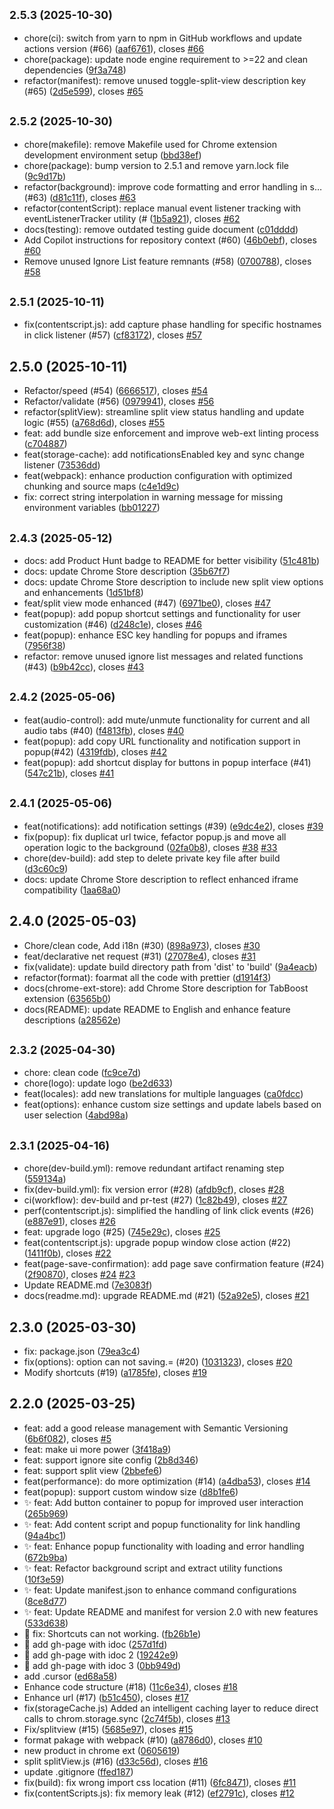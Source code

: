 ## <small>2.5.3 (2025-10-30)</small>

* chore(ci): switch from yarn to npm in GitHub workflows and update actions version (#66) ([aaf6761](https://github.com/samzong/chrome-tabboost/commit/aaf6761)), closes [#66](https://github.com/samzong/chrome-tabboost/issues/66)
* chore(package): update node engine requirement to >=22 and clean dependencies ([9f3a748](https://github.com/samzong/chrome-tabboost/commit/9f3a748))
* refactor(manifest): remove unused toggle-split-view description key (#65) ([2d5e599](https://github.com/samzong/chrome-tabboost/commit/2d5e599)), closes [#65](https://github.com/samzong/chrome-tabboost/issues/65)



## <small>2.5.2 (2025-10-30)</small>

* chore(makefile): remove Makefile used for Chrome extension development environment setup ([bbd38ef](https://github.com/samzong/chrome-tabboost/commit/bbd38ef))
* chore(package): bump version to 2.5.1 and remove yarn.lock file ([9c9d17b](https://github.com/samzong/chrome-tabboost/commit/9c9d17b))
* refactor(background): improve code formatting and error handling in s… (#63) ([d81c11f](https://github.com/samzong/chrome-tabboost/commit/d81c11f)), closes [#63](https://github.com/samzong/chrome-tabboost/issues/63)
* refactor(contentScript): replace manual event listener tracking with eventListenerTracker utility (# ([1b5a921](https://github.com/samzong/chrome-tabboost/commit/1b5a921)), closes [#62](https://github.com/samzong/chrome-tabboost/issues/62)
* docs(testing): remove outdated testing guide document ([c01dddd](https://github.com/samzong/chrome-tabboost/commit/c01dddd))
* Add Copilot instructions for repository context (#60) ([46b0ebf](https://github.com/samzong/chrome-tabboost/commit/46b0ebf)), closes [#60](https://github.com/samzong/chrome-tabboost/issues/60)
* Remove unused Ignore List feature remnants (#58) ([0700788](https://github.com/samzong/chrome-tabboost/commit/0700788)), closes [#58](https://github.com/samzong/chrome-tabboost/issues/58)



## <small>2.5.1 (2025-10-11)</small>

* fix(contentscript.js): add capture phase handling for specific hostnames in click listener (#57) ([cf83172](https://github.com/samzong/chrome-tabboost/commit/cf83172)), closes [#57](https://github.com/samzong/chrome-tabboost/issues/57)



## 2.5.0 (2025-10-11)

* Refactor/speed (#54) ([6666517](https://github.com/samzong/chrome-tabboost/commit/6666517)), closes [#54](https://github.com/samzong/chrome-tabboost/issues/54)
* Refactor/validate (#56) ([0979941](https://github.com/samzong/chrome-tabboost/commit/0979941)), closes [#56](https://github.com/samzong/chrome-tabboost/issues/56)
* refactor(splitView): streamline split view status handling and update logic (#55) ([a768d6d](https://github.com/samzong/chrome-tabboost/commit/a768d6d)), closes [#55](https://github.com/samzong/chrome-tabboost/issues/55)
* feat: add bundle size enforcement and improve web-ext linting process ([c704887](https://github.com/samzong/chrome-tabboost/commit/c704887))
* feat(storage-cache): add notificationsEnabled key and sync change listener ([73536dd](https://github.com/samzong/chrome-tabboost/commit/73536dd))
* feat(webpack): enhance production configuration with optimized chunking and source maps ([c4e1d9c](https://github.com/samzong/chrome-tabboost/commit/c4e1d9c))
* fix: correct string interpolation in warning message for missing environment variables ([bb01227](https://github.com/samzong/chrome-tabboost/commit/bb01227))



## <small>2.4.3 (2025-05-12)</small>

* docs: add Product Hunt badge to README for better visibility ([51c481b](https://github.com/samzong/chrome-tabboost/commit/51c481b))
* docs: update Chrome Store description ([35b67f7](https://github.com/samzong/chrome-tabboost/commit/35b67f7))
* docs: update Chrome Store description to include new split view options and enhancements ([1d51bf8](https://github.com/samzong/chrome-tabboost/commit/1d51bf8))
* feat/split view mode enhanced (#47) ([6971be0](https://github.com/samzong/chrome-tabboost/commit/6971be0)), closes [#47](https://github.com/samzong/chrome-tabboost/issues/47)
* feat(popup): add popup shortcut settings and functionality for user customization (#46) ([d248c1e](https://github.com/samzong/chrome-tabboost/commit/d248c1e)), closes [#46](https://github.com/samzong/chrome-tabboost/issues/46)
* feat(popup): enhance ESC key handling for popups and iframes ([7956f38](https://github.com/samzong/chrome-tabboost/commit/7956f38))
* refactor: remove unused ignore list messages and related functions (#43) ([b9b42cc](https://github.com/samzong/chrome-tabboost/commit/b9b42cc)), closes [#43](https://github.com/samzong/chrome-tabboost/issues/43)



## <small>2.4.2 (2025-05-06)</small>

* feat(audio-control): add mute/unmute functionality for current and all audio tabs (#40) ([f4813fb](https://github.com/samzong/chrome-tabboost/commit/f4813fb)), closes [#40](https://github.com/samzong/chrome-tabboost/issues/40)
* feat(popup): add copy URL functionality and notification support in popup(#42) ([4319fdb](https://github.com/samzong/chrome-tabboost/commit/4319fdb)), closes [#42](https://github.com/samzong/chrome-tabboost/issues/42)
* feat(popup): add shortcut display for buttons in popup interface (#41) ([547c21b](https://github.com/samzong/chrome-tabboost/commit/547c21b)), closes [#41](https://github.com/samzong/chrome-tabboost/issues/41)



## <small>2.4.1 (2025-05-06)</small>

* feat(notifications): add notification settings (#39) ([e9dc4e2](https://github.com/samzong/chrome-tabboost/commit/e9dc4e2)), closes [#39](https://github.com/samzong/chrome-tabboost/issues/39)
* fix(popup): fix duplicat url twice, fefactor popup.js and move all operation logic to the background ([02fa0b8](https://github.com/samzong/chrome-tabboost/commit/02fa0b8)), closes [#38](https://github.com/samzong/chrome-tabboost/issues/38) [#33](https://github.com/samzong/chrome-tabboost/issues/33)
* chore(dev-build): add step to delete private key file after build ([d3c60c9](https://github.com/samzong/chrome-tabboost/commit/d3c60c9))
* docs: update Chrome Store description to reflect enhanced iframe compatibility ([1aa68a0](https://github.com/samzong/chrome-tabboost/commit/1aa68a0))



## 2.4.0 (2025-05-03)

* Chore/clean code, Add i18n (#30) ([898a973](https://github.com/samzong/chrome-tabboost/commit/898a973)), closes [#30](https://github.com/samzong/chrome-tabboost/issues/30)
* feat/declarative net request (#31) ([27078e4](https://github.com/samzong/chrome-tabboost/commit/27078e4)), closes [#31](https://github.com/samzong/chrome-tabboost/issues/31)
* fix(validate): update build directory path from 'dist' to 'build' ([9a4eacb](https://github.com/samzong/chrome-tabboost/commit/9a4eacb))
* refactor(format): foarmat all the code with prettier ([d1914f3](https://github.com/samzong/chrome-tabboost/commit/d1914f3))
* docs(chrome-ext-store): add Chrome Store description for TabBoost extension ([63565b0](https://github.com/samzong/chrome-tabboost/commit/63565b0))
* docs(README): update README to English and enhance feature descriptions ([a28562e](https://github.com/samzong/chrome-tabboost/commit/a28562e))



## <small>2.3.2 (2025-04-30)</small>

- chore: clean code ([fc9ce7d](https://github.com/samzong/chrome-tabboost/commit/fc9ce7d))
- chore(logo): update logo ([be2d633](https://github.com/samzong/chrome-tabboost/commit/be2d633))
- feat(locales): add new translations for multiple languages ([ca0fdcc](https://github.com/samzong/chrome-tabboost/commit/ca0fdcc))
- feat(options): enhance custom size settings and update labels based on user selection ([4abd98a](https://github.com/samzong/chrome-tabboost/commit/4abd98a))

## <small>2.3.1 (2025-04-16)</small>

- chore(dev-build.yml): remove redundant artifact renaming step ([559134a](https://github.com/samzong/chrome-tabboost/commit/559134a))
- fix(dev-build.yml): fix version error (#28) ([afdb9cf](https://github.com/samzong/chrome-tabboost/commit/afdb9cf)), closes [#28](https://github.com/samzong/chrome-tabboost/issues/28)
- ci(workflow): dev-build and pr-test (#27) ([1c82b49](https://github.com/samzong/chrome-tabboost/commit/1c82b49)), closes [#27](https://github.com/samzong/chrome-tabboost/issues/27)
- perf(contentscript.js): simplified the handling of link click events (#26) ([e887e91](https://github.com/samzong/chrome-tabboost/commit/e887e91)), closes [#26](https://github.com/samzong/chrome-tabboost/issues/26)
- feat: upgrade logo (#25) ([745e29c](https://github.com/samzong/chrome-tabboost/commit/745e29c)), closes [#25](https://github.com/samzong/chrome-tabboost/issues/25)
- feat(contentscript.js): upgrade popup window close action (#22) ([1411f0b](https://github.com/samzong/chrome-tabboost/commit/1411f0b)), closes [#22](https://github.com/samzong/chrome-tabboost/issues/22)
- feat(page-save-confirmation): add page save confirmation feature (#24) ([2f90870](https://github.com/samzong/chrome-tabboost/commit/2f90870)), closes [#24](https://github.com/samzong/chrome-tabboost/issues/24) [#23](https://github.com/samzong/chrome-tabboost/issues/23)
- Update README.md ([7e3083f](https://github.com/samzong/chrome-tabboost/commit/7e3083f))
- docs(readme.md): upgrade README.md (#21) ([52a92e5](https://github.com/samzong/chrome-tabboost/commit/52a92e5)), closes [#21](https://github.com/samzong/chrome-tabboost/issues/21)

## 2.3.0 (2025-03-30)

- fix: package.json ([79ea3c4](https://github.com/samzong/chrome-tabboost/commit/79ea3c4))
- fix(options): option can not saving.= (#20) ([1031323](https://github.com/samzong/chrome-tabboost/commit/1031323)), closes [#20](https://github.com/samzong/chrome-tabboost/issues/20)
- Modify shortcuts (#19) ([a1785fe](https://github.com/samzong/chrome-tabboost/commit/a1785fe)), closes [#19](https://github.com/samzong/chrome-tabboost/issues/19)

## 2.2.0 (2025-03-25)

- feat: add a good release management with Semantic Versioning ([6b6f082](https://github.com/samzong/chrome-tabboost/commit/6b6f082)), closes [#5](https://github.com/samzong/chrome-tabboost/issues/5)
- feat: make ui more power ([3f418a9](https://github.com/samzong/chrome-tabboost/commit/3f418a9))
- feat: support ignore site config ([2b8d346](https://github.com/samzong/chrome-tabboost/commit/2b8d346))
- feat: support split view ([2bbefe6](https://github.com/samzong/chrome-tabboost/commit/2bbefe6))
- feat(performance): do more optimization (#14) ([a4dba53](https://github.com/samzong/chrome-tabboost/commit/a4dba53)), closes [#14](https://github.com/samzong/chrome-tabboost/issues/14)
- feat(popup): support custom window size ([d8b1fe6](https://github.com/samzong/chrome-tabboost/commit/d8b1fe6))
- ✨ feat: Add button container to popup for improved user interaction ([265b969](https://github.com/samzong/chrome-tabboost/commit/265b969))
- ✨ feat: Add content script and popup functionality for link handling ([94a4bc1](https://github.com/samzong/chrome-tabboost/commit/94a4bc1))
- ✨ feat: Enhance popup functionality with loading and error handling ([672b9ba](https://github.com/samzong/chrome-tabboost/commit/672b9ba))
- ✨ feat: Refactor background script and extract utility functions ([10f3e59](https://github.com/samzong/chrome-tabboost/commit/10f3e59))
- ✨ feat: Update manifest.json to enhance command configurations ([8ce8d77](https://github.com/samzong/chrome-tabboost/commit/8ce8d77))
- ✨ feat: Update README and manifest for version 2.0 with new features ([533d638](https://github.com/samzong/chrome-tabboost/commit/533d638))
- 🐛 fix: Shortcuts can not working. ([fb26b1e](https://github.com/samzong/chrome-tabboost/commit/fb26b1e))
- 📝 add gh-page with idoc ([257d1fd](https://github.com/samzong/chrome-tabboost/commit/257d1fd))
- 📝 add gh-page with idoc 2 ([19242e9](https://github.com/samzong/chrome-tabboost/commit/19242e9))
- 📝 add gh-page with idoc 3 ([0bb949d](https://github.com/samzong/chrome-tabboost/commit/0bb949d))
- add .cursor ([ed68a58](https://github.com/samzong/chrome-tabboost/commit/ed68a58))
- Enhance code structure (#18) ([11c6e34](https://github.com/samzong/chrome-tabboost/commit/11c6e34)), closes [#18](https://github.com/samzong/chrome-tabboost/issues/18)
- Enhance url (#17) ([b51c450](https://github.com/samzong/chrome-tabboost/commit/b51c450)), closes [#17](https://github.com/samzong/chrome-tabboost/issues/17)
- fix(storageCache.js) Added an intelligent caching layer to reduce direct calls to chrom.storage.sync ([2c74f5b](https://github.com/samzong/chrome-tabboost/commit/2c74f5b)), closes [#13](https://github.com/samzong/chrome-tabboost/issues/13)
- Fix/splitview (#15) ([5685e97](https://github.com/samzong/chrome-tabboost/commit/5685e97)), closes [#15](https://github.com/samzong/chrome-tabboost/issues/15)
- format pakage with webpack (#10) ([a8786d0](https://github.com/samzong/chrome-tabboost/commit/a8786d0)), closes [#10](https://github.com/samzong/chrome-tabboost/issues/10)
- new product in chrome ext ([0605619](https://github.com/samzong/chrome-tabboost/commit/0605619))
- split splitView.js (#16) ([d33c56d](https://github.com/samzong/chrome-tabboost/commit/d33c56d)), closes [#16](https://github.com/samzong/chrome-tabboost/issues/16)
- update .gitignore ([ffed187](https://github.com/samzong/chrome-tabboost/commit/ffed187))
- fix(build): fix wrong import css location (#11) ([6fc8471](https://github.com/samzong/chrome-tabboost/commit/6fc8471)), closes [#11](https://github.com/samzong/chrome-tabboost/issues/11)
- fix(contentScripts.js): fix memory leak (#12) ([ef2791c](https://github.com/samzong/chrome-tabboost/commit/ef2791c)), closes [#12](https://github.com/samzong/chrome-tabboost/issues/12)
